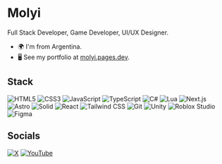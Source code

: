 # Molyi
Full Stack Developer, Game Developer, UI/UX Designer.

*   🌍  I'm from Argentina.
*   🖥️  See my portfolio at [molyi.pages.dev](http://molyi.pages.dev).

## Stack
![HTML5](https://img.shields.io/badge/html5-%23E34F26.svg?style=for-the-badge&logo=html5&logoColor=white)
![CSS3](https://img.shields.io/badge/css3-%231572B6.svg?style=for-the-badge&logo=css3&logoColor=white)
![JavaScript](https://img.shields.io/badge/javascript-%23F7DF1E.svg?style=for-the-badge&logo=javascript&logoColor=black)
![TypeScript](https://img.shields.io/badge/typescript-%23007ACC.svg?style=for-the-badge&logo=typescript&logoColor=white)
![C#](https://img.shields.io/badge/c%23-%23239120.svg?style=for-the-badge&logo=csharp&logoColor=white)
![Lua](https://img.shields.io/badge/lua-%232C2D72.svg?style=for-the-badge&logo=lua&logoColor=white)
![Next.js](https://img.shields.io/badge/next.js-%23000000.svg?style=for-the-badge&logo=nextdotjs&logoColor=white)
![Astro](https://img.shields.io/badge/astro-%232C2052.svg?style=for-the-badge&logo=astro&logoColor=white)
![Solid](https://img.shields.io/badge/Solid-2C4F7C?logo=solid&logoColor=fff&style=for-the-badge)
![React](https://img.shields.io/badge/react-%2361DAFB.svg?style=for-the-badge&logo=react&logoColor=black)
![Tailwind CSS](https://img.shields.io/badge/Tailwind%20CSS-06B6D4?logo=tailwindcss&logoColor=fff&style=for-the-badge)
![Git](https://img.shields.io/badge/git-%23F05032.svg?style=for-the-badge&logo=git&logoColor=white)
![Unity](https://img.shields.io/badge/Unity-FFF?logo=unity&logoColor=000&style=for-the-badge)
![Roblox Studio](https://img.shields.io/badge/Roblox%20Studio-00A2FF?logo=robloxstudio&logoColor=fff&style=for-the-badge)
![Figma](https://img.shields.io/badge/figma-%23F24E1E.svg?style=for-the-badge&logo=figma&logoColor=white)

## Socials
[![X](https://img.shields.io/badge/X-black.svg?logo=X&logoColor=white)](https://x.com/@MolyiEZ)
[![YouTube](https://img.shields.io/badge/YouTube-%23FF0000.svg?logo=YouTube&logoColor=white)](https://youtube.com/@molyi4330)


